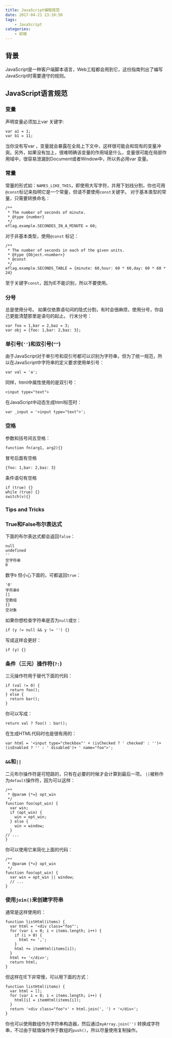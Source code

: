 ```yaml
---
title: JavaScript编程规范
date: 2017-04-21 13:10:50
tags:
    - JavaScript
categories:
    - 前端
---
```


## 背景
JavaScript是一种客户端脚本语言，Web工程都会用到它，这份指南列出了编写JavaScript时需要遵守的规则。

## JavaScript语言规范

### 变量
声明变量必须加上var
关键字:
```
var a1 = 1;
var b1 = 11;
```

当你没有写var
，变量就会暴露在全局上下文中，这样很可能会和现有的变量冲突。另外，如果没有加上，很难明确该变量的作用域是什么，变量很可能在局部作用域中，很容易泄漏到Document或者Window中，所以务必用var
变量。

### 常量
常量的形式如：`NAMES_LIKE_THIS`，即使用大写字符，并用下划线分割，你也可用`@const`标记来指明它是一个常量，但请不要使用`const`关键字。
对于基本类型的常量，只需要转换命名：
```
/**
 * The number of seconds of minute.
 * @type {number}
 */
eflag.example.SECONDES_IN_A_MINUTE = 60;
```
对于非基本类型，使用`@const`
标记：
```
/**
 * The number of seconds in each of the given units.
 * @type {Object.<number>}
 * @const
 */
eflag.example.SECONDS_TABLE = {minute: 60,hour: 60 * 60,day: 60 * 60 * 24}
```
至于关键字`const`，因为IE不能识别，所以不要使用。

### 分号
总是使用分号。 如果仅依靠语句间的隐式分割，有时会很麻烦，使用分号，你自己更能清楚那里是语句的起止。
行末分号：
```
var foo = 1,bar = 2,baz = 3;
var obj = {foo: 1,bar: 2,baz: 3};
```
### 单引号(`''`)和双引号(`""`)
由于JavaScript对于单引号和双引号都可以识别为字符串，但为了统一规范，所以在JavaScript中字符串的定义要求使用单引号：
```
var val = 'a';
```
同样，html中属性使用的是双引号：
```
<input type="text">
```
在JavaScript中动态生成html标签时：
```
var _input = '<input type="text">';
```
### 空格
参数和括号间五空格：
```
function fn(arg1, arg2){}
```
冒号后面有空格
```
{foo: 1,bar: 2,baz: 3}
```
条件语句有空格
```
if (true) {}
while (true) {}
switch(v){}
```
### Tips and Tricks

### True和False布尔表达式
下面的布尔表达式都会返回`false`：
```
null
undefined
''
空字符串
0
```
数字`0` 但小心下面的，可都返回`true`：
```
'0'
字符串0
[]
空数组
{}
空对象
```
如果你想检查字符串是否为`null`或`空`：
```
if (y != null && y != '') {}
```
写成这样会更好：
```
if (y) {}
```
### 条件（三元）操作符(`?:`)
三元操作符用于替代下面的代码：
```
if (val != 0) {
  return foo();
} else {
  return bar();
}
```
你可以写成：
```
return val ? foo() : bar();
```
在生成HTML代码时也是很有用的：
```
var html = '<input type="checkbox"' + (isChecked ? ' checked' : '')+ (isEnabled ? '' : ' disabled')+ ' name="foo">';
```
### `&&`和`||`

二元布尔操作符是可短路的，只有在必要的时候才会计算到最后一项。 `||`被称作为`default`操作符，因为可以这样：
```
/**
 * @param {*=} opt_win
 */
function foo(opt_win) {
  var win;
  if (opt_win) {
    win = opt_win;
  } else {
    win = window;
  }
// ...
}
```
你可以使用它来简化上面的代码：
```
/**
 * @param {*=} opt_win
 */
function foo(opt_win) {
  var win = opt_win || window;
  // ...
}
```
### 使用`join()`来创建字符串
通常是这样使用的：
```
function listHtml(items) {
  var html = '<div class="foo"';
  for (var i = 0; i < items.length; i++) {
    if (i > 0) {
      html += ',';
    }
    html += itemHtml(items[i]);
  }
  html += '</div>';
  return html;
}
```
但这样在IE下非常慢，可以用下面的方式：
```
function listHtml(items) {
  var html = [];
  for (var i = 0; i < items.length; i++) {
    html[i] = itemHtml(items[i]);
  }
  return '<div class="foo">' + html.join(', ') + '</div>';
}
```
你也可以使用数组作为字符串构造器，然后通过`myArray.join('')`
转换成字符串，不过由于赋值操作快于数组的`push()`，所以尽量使用复制操作。
